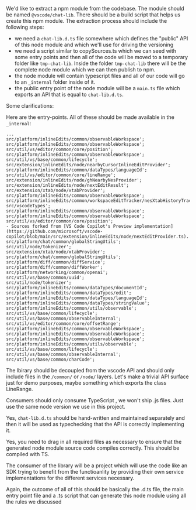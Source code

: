 We'd like to extract a npm module from the codebase. The module should be named `@vscode/chat-lib`. There should be a build script that helps us create this npm module. The extraction process should include the following steps:
- we need a `chat-lib.d.ts` file somewhere which defines the "public" API of this node module and which we'll use for driving the versioning
- we need a script similar to copySources.ts which we can seed with some entry points and then all of the code will be moved to a temporary folder like `tmp-chat-lib`. Inside the folder `tmp-chat-lib` there will be the complete node module which we can then publish to npm.
- the node module will contain typescript files and all of our code will go to an `_internal` folder inside of it.
- the public entry point of the node module will be a `main.ts` file which exports an API that is equal to `chat-lib.d.ts`.




Some clarifications:


Here are the entry-points. All of these should be made available in the `_internal`:
```
...
src/platform/inlineEdits/common/observableWorkspace';
src/platform/inlineEdits/common/observableWorkspace';
src/util/vs/editor/common/core/position';
src/platform/inlineEdits/common/observableWorkspace';
src/util/vs/base/common/lifecycle';
src/extension/inlineEdits/node/nearbyCursorInlineEditProvider';
src/platform/inlineEdits/common/dataTypes/languageId';
src/util/vs/editor/common/core/lineRange';
src/extension/inlineEdits/node/ghNearbyNesProvider';
src/extension/inlineEdits/node/nextEditResult';
src/extension/xtab/node/xtabProvider';
src/platform/inlineEdits/common/observableWorkspace';
src/platform/inlineEdits/common/workspaceEditTracker/nesXtabHistoryTracker';
src/vscodeTypes';
src/platform/inlineEdits/common/observableWorkspace';
src/platform/inlineEdits/common/observableWorkspace';
src/util/vs/editor/common/core/position';
- Sources forked from [VS Code Copilot's Preview implementation](https://github.com/microsoft/vscode-copilot/blob/main/src/extension/inlineEdits/node/nextEditProvider.ts).
src/platform/chat/common/globalStringUtils';
src/util/node/tokenizer';
src/extension/xtab/node/xtabProvider';
src/platform/chat/common/globalStringUtils';
src/platform/diff/common/diffService';
src/platform/diff/common/diffWorker';
src/platform/networking/common/openai';
src/util/vs/base/common/uuid';
src/util/node/tokenizer';
src/platform/inlineEdits/common/dataTypes/documentId';
src/platform/inlineEdits/common/dataTypes/edit';
src/platform/inlineEdits/common/dataTypes/languageId';
src/platform/inlineEdits/common/dataTypes/stringValue';
src/platform/inlineEdits/common/utils/observable';
src/util/vs/base/common/lifecycle';
src/util/vs/base/common/observableInternal';
src/util/vs/editor/common/core/offsetRange';
src/platform/inlineEdits/common/observableWorkspace';
src/platform/inlineEdits/common/observableWorkspace';
src/platform/inlineEdits/common/observableWorkspace';
src/platform/inlineEdits/common/utils/observable';
src/util/vs/base/common/lifecycle';
src/util/vs/base/common/observableInternal';
src/util/vs/base/common/charCode';
```

The lbirary should be decoupled from the vscode API and should only include files in the `/common/` or `/node/` layers. Let's make a trivial API surface just for demo purposes, maybe something which exports the class LineRange.

Consumers should only consume TypeScript , we won't ship .js files. Just use the same node version we use in this project.

Yes, `chat-lib.d.ts` should be hand-written and maintained separately and then it will be used as typechecking that the API is correctly implementing it.

Yes, you need to drag in all required files as necessary to ensure that the generated node module source code compiles correctly. This should be compiled with TS.

The consumer of the library will be a project which will use the code like an SDK trying to benefit from the functioanlity by providing their own service implementations for the different services necessary.

Again, the outcome of all of this should be basically the .d.ts file, the main entry point file and a .ts script that can generate this node module using all the rules we discussed